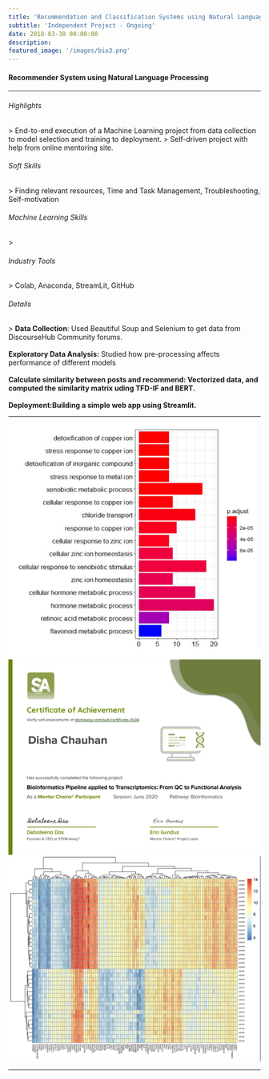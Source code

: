 ```yaml
---
title: 'Recommendation and Classification Systems using Natural Language Processing'
subtitle: 'Independent Project - Ongoing'
date: 2018-03-30 00:00:00
description: 
featured_image: '/images/bio3.png'
---
```


<h4>Recommender System using Natural Language Processing</h4>


<hr>
  
<h6> Highlights </h6>
> End-to-end execution of a Machine Learning project from data collection to model selection and training to deployment.
> Self-driven project with help from online mentoring site.

<h6> Soft Skills </h6>
> Finding relevant resources, Time and Task Management, Troubleshooting, Self-motivation

<h6> Machine Learning Skills </h6>
> 
<h6> Industry Tools </h6>
> Colab, Anaconda, StreamLit, GitHub

<h6> Details </h6>
> <b>Data Collection</b>: Used Beautiful Soup and Selenium to get data from DiscourseHub Community forums.
<br><br> <b>Exploratory Data Analysis:</b> Studied how pre-processing affects performance of different models
<br><br> <b>Calculate similarity between posts and recommend: Vectorized data, and computed the similarity matrix uding TFD-IF and BERT.
<br><br> <b>Deployment:</b>Building a simple web app using Streamlit.

---

<div class="gallery" data-columns="2">
	<img src="/images/bio.PNG">
	<img src="/images/sa-certificate.png">
	<img src="/images/heatmap3.png">
</div>


---
